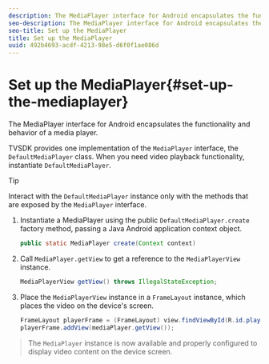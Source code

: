 ```yaml
---
description: The MediaPlayer interface for Android encapsulates the functionality and behavior of a media player.
seo-description: The MediaPlayer interface for Android encapsulates the functionality and behavior of a media player.
seo-title: Set up the MediaPlayer
title: Set up the MediaPlayer
uuid: 492b4693-acdf-4213-98e5-d6f0f1ae086d
---
```


# Set up the MediaPlayer{#set-up-the-mediaplayer}

The MediaPlayer interface for Android encapsulates the functionality and behavior of a media player.

TVSDK provides one implementation of the `MediaPlayer` interface, the `DefaultMediaPlayer` class. When you need video playback functionality, instantiate `DefaultMediaPlayer`.

>[!TIP]
>
>Interact with the `DefaultMediaPlayer` instance only with the methods that are exposed by the `MediaPlayer` interface.

1. Instantiate a MediaPlayer using the public `DefaultMediaPlayer.create` factory method, passing a Java Android application context object.

   ```java
   public static MediaPlayer create(Context context) 
   
   ```

1. Call `MediaPlayer.getView` to get a reference to the `MediaPlayerView` instance.

   ```java
   MediaPlayerView getView() throws IllegalStateException; 
   
   ```

1. Place the `MediaPlayerView` instance in a `FrameLayout` instance, which places the video on the device's screen.

   ```java
   FrameLayout playerFrame = (FrameLayout) view.findViewById(R.id.playerFrame); 
   playerFrame.addView(mediaPlayer.getView()); 
   
   ```

>The `MediaPlayer` instance is now available and properly configured to display video content on the device screen. 
